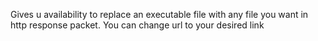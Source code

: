 Gives u availability to replace an executable file with any file you want in http response packet. 
You can change url to your desired link
